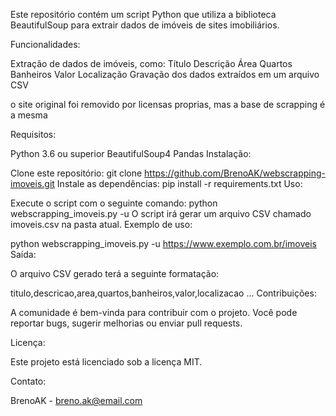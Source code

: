 Este repositório contém um script Python que utiliza a biblioteca BeautifulSoup para extrair dados de imóveis de sites imobiliários.

Funcionalidades:

Extração de dados de imóveis, como:
Título
Descrição
Área
Quartos
Banheiros
Valor
Localização
Gravação dos dados extraídos em um arquivo CSV

o site original foi removido por licensas proprias, mas a base de scrapping é a mesma

Requisitos:

Python 3.6 ou superior
BeautifulSoup4
Pandas
Instalação:

Clone este repositório:
git clone https://github.com/BrenoAK/webscrapping-imoveis.git
Instale as dependências:
pip install -r requirements.txt
Uso:

Execute o script com o seguinte comando:
python webscrapping_imoveis.py -u <URL do site>
O script irá gerar um arquivo CSV chamado imoveis.csv na pasta atual.
Exemplo de uso:

python webscrapping_imoveis.py -u https://www.exemplo.com.br/imoveis
Saída:

O arquivo CSV gerado terá a seguinte formatação:

titulo,descricao,area,quartos,banheiros,valor,localizacao
...
Contribuições:

A comunidade é bem-vinda para contribuir com o projeto. Você pode reportar bugs, sugerir melhorias ou enviar pull requests.

Licença:

Este projeto está licenciado sob a licença MIT.

Contato:

BrenoAK - breno.ak@email.com
